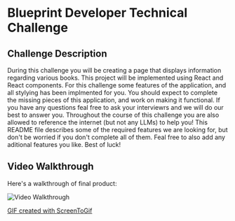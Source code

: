 # Blueprint Developer Technical Challenge

## Challenge Description
During this challenge you will be creating a page that displays information regarding various books. This project will be implemented using React and React components.
For this challenge some features of the application, and all stylying has been implmented for you. You should expect to complete the missing pieces of this application, and work on making it functional. If you have any questions feal free to ask your interviewrs and we will do our best to answer you. Throughout the course of this challenge you are also allowed to reference the internet (but not any LLMs) to help you! This README file describes some of the required features we are looking for, but don't be worried if you don't complete all of them. Feal free to also add any aditional features you like. Best of luck!

## Video Walkthrough

Here's a walkthrough of final product:

<img src='./public/demo.gif' title='Video Walkthrough' width='' alt='Video Walkthrough' />

<!-- Replace this with whatever GIF tool you used! -->
<a href='https://imgur.com/a/2ziEH2L.gif'>GIF created with ScreenToGif </a>

